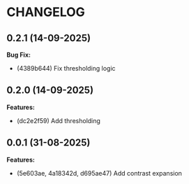 CHANGELOG
=========

## 0.2.1 (14-09-2025)

**Bug Fix:**
* (4389b644) Fix thresholding logic

## 0.2.0 (14-09-2025)

**Features:**
* (dc2e2f59) Add thresholding

## 0.0.1 (31-08-2025)

**Features:**
* (5e603ae, 4a18342d, d695ae47) Add contrast expansion
